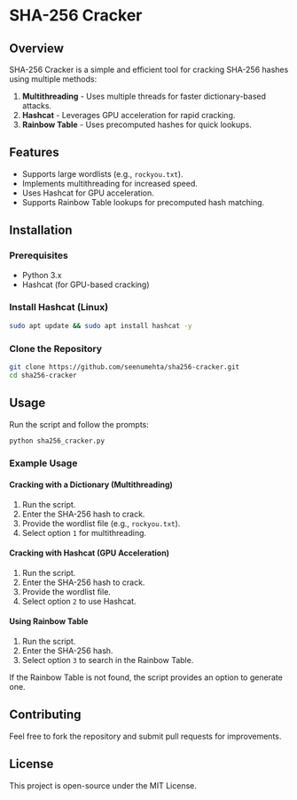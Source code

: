 # SHA-256 Cracker

## Overview

SHA-256 Cracker is a simple and efficient tool for cracking SHA-256 hashes using multiple methods:

1. **Multithreading** - Uses multiple threads for faster dictionary-based attacks.
2. **Hashcat** - Leverages GPU acceleration for rapid cracking.
3. **Rainbow Table** - Uses precomputed hashes for quick lookups.

## Features

- Supports large wordlists (e.g., `rockyou.txt`).
- Implements multithreading for increased speed.
- Uses Hashcat for GPU acceleration.
- Supports Rainbow Table lookups for precomputed hash matching.

## Installation

### Prerequisites

- Python 3.x
- Hashcat (for GPU-based cracking)

### Install Hashcat (Linux)

```sh
sudo apt update && sudo apt install hashcat -y
```

### Clone the Repository

```sh
git clone https://github.com/seenumehta/sha256-cracker.git
cd sha256-cracker
```

## Usage

Run the script and follow the prompts:

```sh
python sha256_cracker.py
```

### Example Usage

#### Cracking with a Dictionary (Multithreading)

1. Run the script.
2. Enter the SHA-256 hash to crack.
3. Provide the wordlist file (e.g., `rockyou.txt`).
4. Select option `1` for multithreading.

#### Cracking with Hashcat (GPU Acceleration)

1. Run the script.
2. Enter the SHA-256 hash to crack.
3. Provide the wordlist file.
4. Select option `2` to use Hashcat.

#### Using Rainbow Table

1. Run the script.
2. Enter the SHA-256 hash.
3. Select option `3` to search in the Rainbow Table.

If the Rainbow Table is not found, the script provides an option to generate one.

## Contributing

Feel free to fork the repository and submit pull requests for improvements.

## License

This project is open-source under the MIT License.

